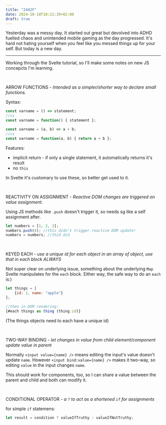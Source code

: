```yaml
---
title: "2442F"
date: 2024-10-18T10:21:39+02:00
draft: true
---
```


Yesterday was a messy day. It started out great but devolved into ADHD fuelled chaos and unintended mobile gaming as the day progressed.
It's hard not hating yourself when you feel like you messed things up for your self. But today is a new day.

---

Working through the Svelte tutorial, so I'll make some notes on new JS concepcts I'm learning.

&nbsp;
&nbsp;

ARROW FUNCTIONS - *Intended as a simpler/shorter way to declare small functions.*

Syntax:

```JavaScript
const varname = () => statement;
//vs
const varname = function() { statement };

const varname = (a, b) => a + b;
//vs
const varname = function(a, b) { return a + b };
```

Features:
- implicit return - if only a single statement, it automatically returns it's result
- no `this`

In Svelte it's customary to use these, so better get used to it.

&nbsp;
&nbsp;

REACTIVITY ON ASSIGNMENT - *Reactive DOM changes are triggered on value assignment.*

Using JS methods like `.push` doesn't trigger it, so needs sg like a self assignment after.

```JavaScript
let numbers = [1, 2, 3];
numbers.push(4); //this didn't trigger reactive DOM update!
numbers = numbers; //thid did
```

&nbsp;
&nbsp;

KEYED EACH - *use a unique id for each object in an array of object, use that in each block ALWAYS*

Not super clear on underlying issue, something about the underlying `Map` Svelte manipulates for the `each` block. 
Either way, the safe way to do an `each` is:)

```JavaScript
let things = [
	{id: 1, name: "apple"}
];

//then in DOM rendering:
{#each things as thing (thing.id)}
```
(The things objects need to each have a unique id)

&nbsp;
&nbsp;

TWO-WAY BINDING - *let changes in value from child element/component update value in parent*

Normally `<input value={name} />` means editing the input's value doesn't update `name`. However `<input bind:value={name} />` makes it two-way, so editing `value` in the input changes `name`.

This should work for components, too, so I can share a value between the parent and child and both can modify it.

&nbsp;
&nbsp;

CONDITIONAL OPERATOR - *a `?` to act as a shortened `if` for assignments*

for simple `if` statemens:

```JavaScript
let result = condition ? valueIfTruthy : valueIfNotTruthy;
```

&nbsp;
&nbsp;

